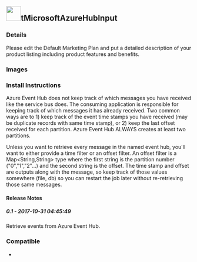 ## <img src='./logo.jpg' width='40' height='40'>tMicrosoftAzureHubInput

### Details
Please edit the Default Marketing Plan and put a detailed description of your product listing including product features and benefits.
### Images



### Install Instructions
Azure Event Hub does not keep track of which messages you have received like the service bus does.  The consuming application is responsible for keeping track of which messages it has already received.  Two common ways are to 1) keep track of the event time stamps you have received (may be duplicate records with same time stamp), or 2) keep the last offset received for each partition.  Azure Event Hub ALWAYS creates at least two partitions.

Unless you want to retrieve every message in the named event hub, you'll want to either provide a time filter or an offset filter.  An offset filter is a Map<String,String> type where the first string is the partition number ("0","1","2"...) and the second string is the offset.  The time stamp and offset are outputs along with the message, so keep track of those values somewhere (file, db) so you can restart the job later without re-retrieving those same messages.

#### Release Notes

##### 0.1 - 2017-10-31 04:45:49
Retrieve events from Azure Event Hub.
### Compatible
 -